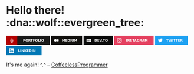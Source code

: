 <h1> Hello there! :dna::wolf::evergreen_tree: </h1>

<p>
    <a href="https://bit.ly/FortOilyMop" target="_blank" rel="noopener"><img src="./images/portfolio-badge.svg" height=25></a>
    <a href="https://coffeelessprogrammer.medium.com/" target="_blank" rel="noopener"><img src="./images/medium-badge.svg" height=25></a>
    <a href="https://dev.to/ryo112358" target="_blank" rel="noopener"><img src="./images/devto-badge.svg" height=25></a>
    <a href="https://www.instagram.com/coffeelessprogrammer/" target="_blank" rel="noopener"><img src="./images/instagram-badge.svg" height=25></a>
    <a href="https://twitter.com/Ryo112358" target="_blank" rel="noopener"><img src="./images/twitter-badge.svg" height=25></a>
    <a href="https://www.linkedin.com/in/onbeatpanda" target="_blank" rel="noopener"><img src="./images/linkedin-badge.svg" height=25></a>
</p>

<p>It's me again! ^.^ – <a href="https://github.com/CoffeelessProgrammer">CoffeelessProgrammer</a></p>

<!--
**Ryo112358/Ryo112358** is a ✨ _special_ ✨ repository because its `README.md` (this file) appears on your GitHub profile.

Here are some ideas to get you started:

- 🔭 I’m currently working on ...
- 🌱 I’m currently learning ...
- 👯 I’m looking to collaborate on ...
- 🤔 I’m looking for help with ...
- 💬 Ask me about ...
- 📫 How to reach me: ...
- 😄 Pronouns: ...
- ⚡ Fun fact: ...
-->
